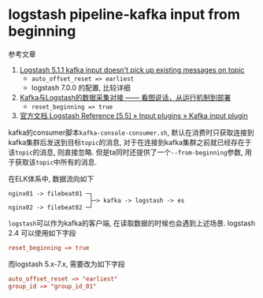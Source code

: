 # logstash pipeline-kafka input from beginning

参考文章

1. [Logstash 5.1.1 kafka input doesn't pick up existing messages on topic](https://stackoverflow.com/questions/42033193/logstash-5-1-1-kafka-input-doesnt-pick-up-existing-messages-on-topic)
    - `auto_offset_reset => earliest`
    - logstash 7.0.0 的配置, 比较详细
2. [Kafka与Logstash的数据采集对接 —— 看图说话，从运行机制到部署](https://www.cnblogs.com/xing901022/p/5738485.html)
    - `reset_beginning => true`
3. [官方文档 Logstash Reference [5.5] » Input plugins » Kafka input plugin](https://www.elastic.co/guide/en/logstash/5.5/plugins-inputs-kafka.html)

kafka的consumer脚本`kafka-console-consumer.sh`, 默认在消费时只获取连接到kafka集群后发送到目标`topic`的消息, 对于在连接到kafka集群之前就已经存在于该`topic`的消息, 则直接忽略. 但是ta同时还提供了一个`--from-beginning`参数, 用于获取该`topic`中所有的消息.

在ELK体系中, 数据流向如下

```
nginx01 -> filebeat01 ─┐
                       ├─> kafka -> logstash -> es
nginx02 -> filebeat02 ─┘
```

`logstash`可以作为kafka的客户端, 在读取数据的时候也会遇到上述场景. logstash 2.4 可以使用如下字段

```conf
reset_beginning => true
```

而logstash 5.x-7.x, 需要改为如下字段

```conf
auto_offset_reset => "earliest"
group_id => "group_id_01"
```

